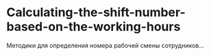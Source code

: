 # Calculating-the-shift-number-based-on-the-working-hours
Методики для определения номера рабочей смены сотрудников…
